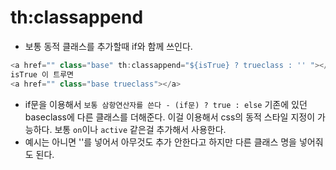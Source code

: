 # th:classappend
* 보통 동적 클래스를 추가할때 if와 함께 쓰인다.
```javascript
<a href="" class="base" th:classappend="${isTrue} ? trueclass : '' "></a>
isTrue 이 트루면
<a href="" class="base trueclass"></a>
```
* if문을 이용해서 `보통 삼항연산자를 쓴다 - (if문) ? true : else` 기존에 있던 baseclass에 다른 클래스를 더해준다. 이걸 이용해서 css의 동적 스타일 지정이 가능하다. 보통 `on`이나 `active` 같은걸 추가해서 사용한다.
* 예시는 아니면 ''를 넣어서 아무것도 추가 안한다고 하지만 다른 클래스 명을 넣어줘도 된다.